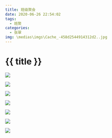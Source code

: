 ```yaml
---
title: 班级聚会
date: 2020-06-26 22:54:02
tags:
  - 班聚
categories:
  - 张翠
img: \medias\imgs\Cache_-458d2544914312d2..jpg
---
```


# {{ title }}



![](https://cdn.jsdelivr.net/gh/JLUtangchuan/picBed@dev/img/20200626230127.jpg)

![](https://cdn.jsdelivr.net/gh/JLUtangchuan/picBed@dev/img/20200626225852.jpg)



![](https://cdn.jsdelivr.net/gh/JLUtangchuan/picBed@dev/img/20200626225917.jpg)

![](https://cdn.jsdelivr.net/gh/JLUtangchuan/picBed@dev/img/20200626230215.jpg)

![](https://cdn.jsdelivr.net/gh/JLUtangchuan/picBed@dev/img/20200626230025.jpg)

![](https://cdn.jsdelivr.net/gh/JLUtangchuan/picBed@dev/img/20200626225942.jpg)



![](https://cdn.jsdelivr.net/gh/JLUtangchuan/picBed@dev/img/20200626230056.jpg)